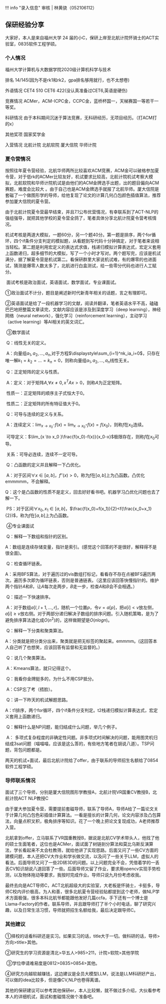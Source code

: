 !!! info "录入信息"
    审核 | 林黄骁（052106112）
## 保研经验分享

大家好，本人是来自福州大学 24 届的小C，保研上岸至北航计院怀骑士的ACT实验室，0835软件工程学硕。

### 个人情况

福州大学计算机与大数据学院2020级计算机科学与技术

排名 14/145(因为不是rk1和rk2，gpa排名够用就行，也不太想卷)

外语情况 CET4 510 CET6 422(没认真准备过CET6,英语是硬伤)

竞赛情况 ACMer，ACM-ICPC金，CCPC金，蓝桥杯国一，天梯赛国一等若干一等奖。

科研情况 由于本科期间沉迷于算法竞赛，无科研经历，无项目经历。（打ACM打的x）

其他奖项 国家奖学金

入营情况 北航计院 北航软院 厦大信院 华师计院

### 夏令营情况

​		按照往年夏令营经验，北航华师两所比较喜欢ACM竞赛，ACM金可以破格参加夏令营，对于低rk的ACMer比较友好，机试要求比较高，北航计院机试考察大模拟，北航软院和华师计院机试是由他们的ACM金牌选手出题，出的题目偏向ACM赛题，难度会比较大 。由于自己也是ACM金牌选手就报了北航华师。厦大信院是套磁了一个做图形学的导师，给他复现了论文的计算几何凸包颜色插值算法，推荐参加厦大信院的夏令营。

​		由于北航计院夏令营最早结束，并且7.1公布优营情况，有幸联系到了ACT-NLP的强组强导，就把其他学校的夏令营全鸽了，笔者具体分享北航计院夏令营考核情况。

​		机试考核是两道大模拟，一题60分，另一个题40分。第一题是排序，两个for循环，四个if条件分支判定的模拟题，从看题到写代码十分钟搞定，对于笔者来说相当轻松。第二题是利用宏定义的表达式求值，栈递归模拟计算表达式，宏定义套用上函数递归，超多细节的大模拟，写了一个小时才写对。两个题写完，应该是机试满分，据了解夏令营是机试第二。看保研群里大家说机试难，有的爆零的也进面试，猜测是爆零人数太多了，北航进行白盒测试，给一些零分代码也进行人工赋分。

​		面试考核是政治面试，英语面试，数学面试，专业课面试。

​		①政治面试不计分，题目是阐述新时代新青年相关的话题，言之有理即可。

​		②英语面试是给了一段机器学习的文献，阅读并翻译，笔者英语水平不高，磕磕巴巴地把整篇文章读完，文献内容应该是涉及到深度学习（deep learning），神经网络（neural network），强化学习（reinforcement learning），主动学习（active learning）等AI相关的英文词汇。

​		③数学面试

​		Q：线性无关的定义。

​		A：向量组$a_1,a_2,...,a_n$,对于方程$\displaystyle\sum_{i=1}^nk_ia_i=0$，只存在唯一解$k_1=k_2=...=k_n=0$，则称向量组$a_1,a_2,...,a_n$线性无关。

​		Q：正定矩阵的定义与性质。

​		A：定义：对于矩阵$A$,$\forall x\not=0,x^TAx>0$，则称$A$为正定矩阵。

​				性质一：正定矩阵的顺序主子式恒大于0。

​				性质二：正定矩阵的所有特征值大于0。

​		Q：可导与连续的定义与关系。

​		A：连续定义：$\textstyle \lim_{x \to x_0^{-}}f(x)=\lim_{x \to x_0^{+}}f(x)=f(x_0)$，则称$f$在$x_0$连续。

​				可导定义：$\lim_{x \to x_0 }\frac{f(x_0)-f(x)}{x_0-x}$极限存在，则称$f$在$x_0$可导。

​				关系：可导必连续，连续不一定可导。

​		Q：凸函数的定义并且解释一下凸优化。

​		A：对于区间$\forall x \in[a,b]$，$f''(x)>0$，称为$f$在$[a,b]$上为凸函数。凸优化emmmmm，不会解释。

​		Q：这个是凸函数的性质不是定义，回去好好看书吧。机器学习凸优化问题也去了解一下。

​		PS：对于区间$\forall x_0,x_1 \in[a,b]$，$\frac{f(x_0)+f(x_1)}{2}<f(\frac{x_0+x_1}{2})$，称为$f$在$[a,b]$上为凸函数。

​		④专业课面试

​		Q：解释一下数组和指针的区别。

​		A：数组是连续存储变量，指针是索引。(感觉这个回答的不是很好，解释得不是很全面)。

​		Q：检查循环链表。

​		A：采用BFS算法，对于遍历过的vis数组打标记，看看存不存在点被BFS遍历两次。遍历多次即为循环链表，否则是普通链表。（这里应该回答快慢指针的。维护两个指针$A$和$B$，让$A$每次走两步，$B$走一步，检查$A$和$B$会不会相遇。）

​		Q：描述一下快速排序。

​		A：对于数组$a[l,l+1,...,r]$，随机一个位置$p$，令$v=a[p]$，把$a[i]<v$放左侧，$a[i]\geq v$放右侧。对于两部分递归解决子数组的排序问题。引入随机策略，是为了避免排序算法退化成$O(n^2)$的，这样做期望是$O(nlogn)$。

​		Q：解释一下分类和聚类算法。

​		A：分类就是把分类分出来，聚类就是把无标签的聚起来。emmmm。(这回答本人自己听了也想笑，应该回答有监督和无监督的。）

​		Q：说几个聚类算法。

​		A：Kmeans算法，就只记得这个。

​		Q：我看你金牌挺多的，为什么不用CSP抵分。

​		A：CSP忘了考（捂脸）。

​		Q：讲一下昨天的机试解题思路。

​		A：t1排序，两个for循环，四个if条件分支判定。t2栈递归模拟计算表达式，宏定义套用上函数递归。

​		Q：解释什么是NP问题，能归结成什么问题，举几个例子。

​		A： 多项式复杂程度的非确定性问题。非多项式时间解决的问题，能用图灵机归结成3sat问题（喵喵喵，应该是这么答的，有些地方笔者在胡说八道）。TSP问题，背包问题都是。

​		两天的机试+面试，最后北航计院给了offer，由于联系的导师招生名额给了0854软件工程学硕。

### 导师联系情况

​		面试了三个导师，分别是厦大信院图形学教授A，北航计院VR国重CV教授B，北航计院ACT NLP教授C

​		由于厦大参加夏令营，需要提前套磁导师，联系了导师A，导师A给了一篇论文关于计算几何凸包色彩插值计算算法。一看是擅长的计算几何，论文内容涉及凸包算法，向量点积叉积，极角排序等知识。花了一个晚上把论文复现成功，A老师推荐入营。

​		北航拿到offer，立马联系了VR国重教授B，据说是北航CV学术带头人，他找了他的硕士生面笔者，这位也是ACMer，面试面了树链剖分算法和莫比乌斯反演算法，学长看起来不太会杜教筛，就给他讲了实现思路。后面又问了一些CV方面的建模问题，本人还把CV大作业和学长做交流，以及问了一些关于LLM，虚拟人的看法。后面导师又问了一些2D转3D的问题。以上问题完全不会，凭借着学的一丢丢CV知识胡说八道回答了一些。后面导师又留了作业，要求用opencv实现手势检测，以及物体拖动等要求，我按时完成作业。导师只说九月份考虑收我。

​		最终去向是ACT导师C，ACT北航超级大的实验室，大老板是怀骑士，卡挺多，导师C校内评价极高，为人和善，很多北航夏令营经验贴都提到这个老师，做NLP学术方面极强，很多本科北航爷都能跟他发好几篇ccfa，手下还有一个博士是Llama-Factory的作者。联系导师，并且跟导师打了半个小时电话，聊了研究兴趣，以及日常生活习惯，导师就把招生名额给我，最后决定跟导师C。

### 其他建议

​		①择校的话看科研还是实习。如果实习的话，title大于一切。做科研的话，导师>方向>title>其他。

​		②研究生的学习资源是清北>华五人>985>211，计院>软院>其他学院

​		③学位申请难易度是0812>0835>0854>其他。

​		④研究方向越软越赚钱，这边建议是全员大模型LLM，说法是LLM科研好产出，可以做的idea比较多，但是像CV,NLP也卷得离谱。

​		其他的保研建议可以参考其他保研er，本人比较懒，就不做过多介绍，大伙看参考本人的详细机试，面试和套磁情况做个准备吧。